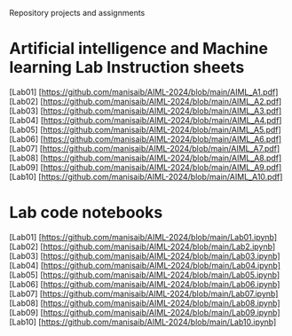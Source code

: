 Repository projects and assignments<br>
# Artificial intelligence and Machine learning Lab Instruction sheets<br>
[Lab01] [https://github.com/manisaib/AIML-2024/blob/main/AIML_A1.pdf]<br>
[Lab02] [https://github.com/manisaib/AIML-2024/blob/main/AIML_A2.pdf]<br>
[Lab03] [https://github.com/manisaib/AIML-2024/blob/main/AIML_A3.pdf]<br>
[Lab04] [https://github.com/manisaib/AIML-2024/blob/main/AIML_A4.pdf]<br>
[Lab05] [https://github.com/manisaib/AIML-2024/blob/main/AIML_A5.pdf]<br>
[Lab06] [https://github.com/manisaib/AIML-2024/blob/main/AIML_A6.pdf]<br>
[Lab07] [https://github.com/manisaib/AIML-2024/blob/main/AIML_A7.pdf]<br>
[Lab08] [https://github.com/manisaib/AIML-2024/blob/main/AIML_A8.pdf]<br>
[Lab09] [https://github.com/manisaib/AIML-2024/blob/main/AIML_A9.pdf]<br>
[Lab10] [https://github.com/manisaib/AIML-2024/blob/main/AIML_A10.pdf]<br>

# Lab code notebooks <br>
[Lab01] [https://github.com/manisaib/AIML-2024/blob/main/Lab01.ipynb]<br>
[Lab02] [https://github.com/manisaib/AIML-2024/blob/main/Lab2.ipynb]<br>
[Lab03] [https://github.com/manisaib/AIML-2024/blob/main/Lab03.ipynb]<br>
[Lab04] [https://github.com/manisaib/AIML-2024/blob/main/Lab04.ipynb]<br>
[Lab05] [https://github.com/manisaib/AIML-2024/blob/main/Lab05.ipynb]<br>
[Lab06] [https://github.com/manisaib/AIML-2024/blob/main/Lab06.ipynb]<br>
[Lab07] [https://github.com/manisaib/AIML-2024/blob/main/Lab07.ipynb]<br>
[Lab08] [https://github.com/manisaib/AIML-2024/blob/main/Lab08.ipynb]<br>
[Lab09] [https://github.com/manisaib/AIML-2024/blob/main/Lab09.ipynb]<br>
[Lab10] [https://github.com/manisaib/AIML-2024/blob/main/Lab10.ipynb]<br>







